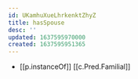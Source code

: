 ```yaml
---
id: UKamhuXueLhrkenktZhyZ
title: hasSpouse
desc: ''
updated: 1637595970000
created: 1637595951365
---
```


- [[p.instanceOf]] [[c.Pred.Familial]]
